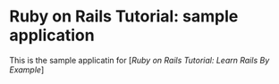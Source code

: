 # Ruby on Rails Tutorial:  sample application

This is the sample applicatin for [*Ruby on Rails Tutorial: Learn Rails By Example*]



